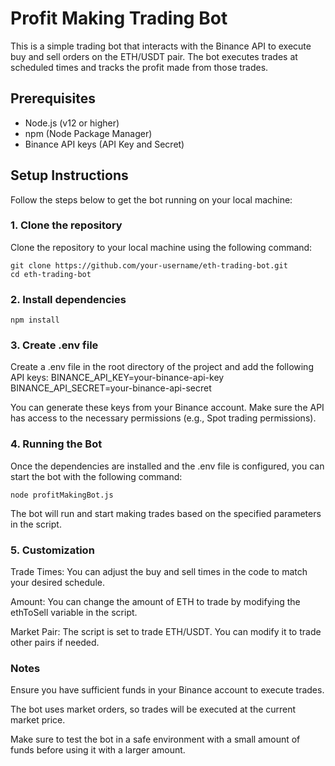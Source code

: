 # Profit Making Trading Bot

This is a simple trading bot that interacts with the Binance API to execute buy and sell orders on the ETH/USDT pair. The bot executes trades at scheduled times and tracks the profit made from those trades.

## Prerequisites

- Node.js (v12 or higher)
- npm (Node Package Manager)
- Binance API keys (API Key and Secret)

## Setup Instructions

Follow the steps below to get the bot running on your local machine:

### 1. Clone the repository

Clone the repository to your local machine using the following command:

```
git clone https://github.com/your-username/eth-trading-bot.git
cd eth-trading-bot
```

### 2. Install dependencies

```npm install```

### 3. Create .env file

Create a .env file in the root directory of the project and add the following API keys:
BINANCE_API_KEY=your-binance-api-key
BINANCE_API_SECRET=your-binance-api-secret

You can generate these keys from your Binance account. Make sure the API has access to the necessary permissions (e.g., Spot trading permissions).

### 4. Running the Bot

Once the dependencies are installed and the .env file is configured, you can start the bot with the following command:

```node profitMakingBot.js```

The bot will run and start making trades based on the specified parameters in the script.

### 5. Customization

Trade Times: You can adjust the buy and sell times in the code to match your desired schedule.

Amount: You can change the amount of ETH to trade by modifying the ethToSell variable in the script.

Market Pair: The script is set to trade ETH/USDT. You can modify it to trade other pairs if needed.

### Notes
Ensure you have sufficient funds in your Binance account to execute trades.

The bot uses market orders, so trades will be executed at the current market price.

Make sure to test the bot in a safe environment with a small amount of funds before using it with a larger amount.
